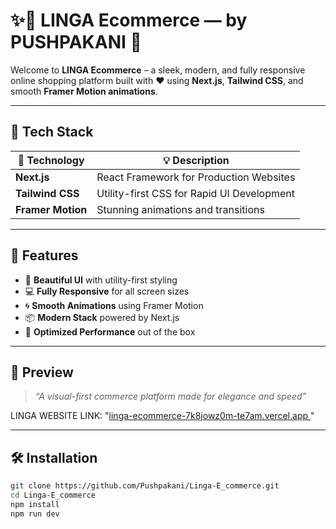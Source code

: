 # ✨🛒 LINGA Ecommerce — by PUSHPAKANI 💫

Welcome to **LINGA Ecommerce** – a sleek, modern, and fully responsive online shopping platform built with ❤️ using **Next.js**, **Tailwind CSS**, and smooth **Framer Motion animations**.

---

## 🚀 Tech Stack

| 🔧 Technology   | 💡 Description                                |
|----------------|-----------------------------------------------|
| **Next.js**     | React Framework for Production Websites       |
| **Tailwind CSS**| Utility-first CSS for Rapid UI Development    |
| **Framer Motion** | Stunning animations and transitions         |

---

## 🎯 Features

- 🎨 **Beautiful UI** with utility-first styling  
- 💻 **Fully Responsive** for all screen sizes  
- 🌀 **Smooth Animations** using Framer Motion  
- 📦 **Modern Stack** powered by Next.js  
- 🚀 **Optimized Performance** out of the box  

---

## 📸 Preview

> _“A visual-first commerce platform made for elegance and speed”_

LINGA WEBSITE LINK:  "[linga-ecommerce-7k8jowz0m-te7am.vercel.app ](https://linga-ecommerce.vercel.app/)"

---

## 🛠️ Installation

```bash
git clone https://github.com/Pushpakani/Linga-E_commerce.git
cd Linga-E_commerce
npm install
npm run dev
